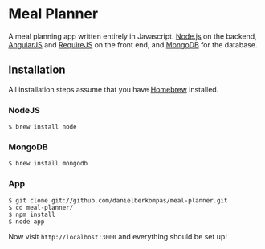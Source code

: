 # Meal Planner
A meal planning app written entirely in Javascript.  [Node.js](http://nodejs.org) on the backend, [AngularJS](http://angularjs.org) and [RequireJS](http://requirejs.org) on the front end, and [MongoDB](http://mongodb.org) for the database.

## Installation
All installation steps assume that you have [Homebrew](http://mxcl.github.com/homebrew/) installed.

### NodeJS
```
$ brew install node
```
### MongoDB
```
$ brew install mongodb
```
### App
```
$ git clone git://github.com/danielberkompas/meal-planner.git
$ cd meal-planner/
$ npm install
$ node app
```
Now visit `http://localhost:3000` and everything should be set up!
